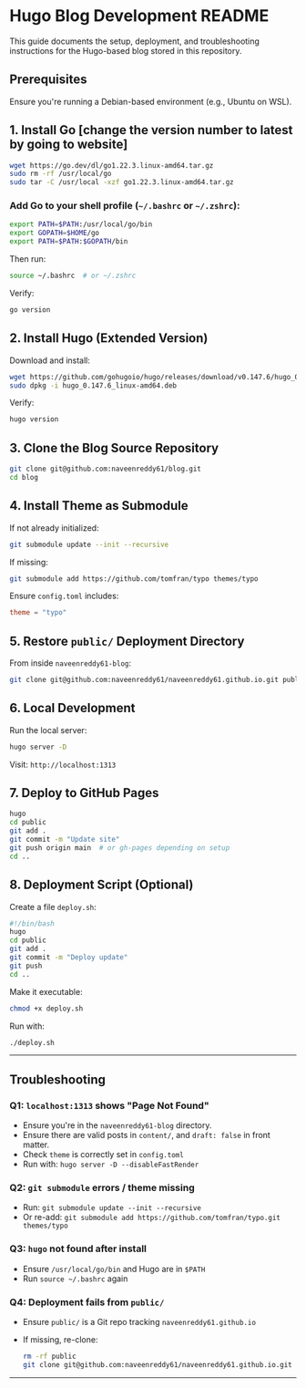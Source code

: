 # Hugo Blog Development README

This guide documents the setup, deployment, and troubleshooting instructions for the Hugo-based blog stored in this repository.

## Prerequisites

Ensure you're running a Debian-based environment (e.g., Ubuntu on WSL).

## 1. Install Go [change the version number to latest by going to website]

```bash
wget https://go.dev/dl/go1.22.3.linux-amd64.tar.gz
sudo rm -rf /usr/local/go
sudo tar -C /usr/local -xzf go1.22.3.linux-amd64.tar.gz
```

### Add Go to your shell profile (`~/.bashrc` or `~/.zshrc`):

```bash
export PATH=$PATH:/usr/local/go/bin
export GOPATH=$HOME/go
export PATH=$PATH:$GOPATH/bin
```

Then run:

```bash
source ~/.bashrc  # or ~/.zshrc
```

Verify:

```bash
go version
```

## 2. Install Hugo (Extended Version)

Download and install:

```bash
wget https://github.com/gohugoio/hugo/releases/download/v0.147.6/hugo_0.147.6_linux-amd64.deb
sudo dpkg -i hugo_0.147.6_linux-amd64.deb
```

Verify:

```bash
hugo version
```

## 3. Clone the Blog Source Repository

```bash
git clone git@github.com:naveenreddy61/blog.git
cd blog
```

## 4. Install Theme as Submodule

If not already initialized:

```bash
git submodule update --init --recursive
```

If missing:

```bash
git submodule add https://github.com/tomfran/typo themes/typo
```

Ensure `config.toml` includes:

```toml
theme = "typo"
```

## 5. Restore `public/` Deployment Directory

From inside `naveenreddy61-blog`:

```bash
git clone git@github.com:naveenreddy61/naveenreddy61.github.io.git public
```

## 6. Local Development

Run the local server:

```bash
hugo server -D
```

Visit: `http://localhost:1313`

## 7. Deploy to GitHub Pages

```bash
hugo
cd public
git add .
git commit -m "Update site"
git push origin main  # or gh-pages depending on setup
cd ..
```

## 8. Deployment Script (Optional)

Create a file `deploy.sh`:

```bash
#!/bin/bash
hugo
cd public
git add .
git commit -m "Deploy update"
git push
cd ..
```

Make it executable:

```bash
chmod +x deploy.sh
```

Run with:

```bash
./deploy.sh
```

---

## Troubleshooting

### Q1: `localhost:1313` shows "Page Not Found"

* Ensure you're in the `naveenreddy61-blog` directory.
* Ensure there are valid posts in `content/`, and `draft: false` in front matter.
* Check `theme` is correctly set in `config.toml`
* Run with: `hugo server -D --disableFastRender`

### Q2: `git submodule` errors / theme missing

* Run: `git submodule update --init --recursive`
* Or re-add: `git submodule add https://github.com/tomfran/typo.git themes/typo`

### Q3: `hugo` not found after install

* Ensure `/usr/local/go/bin` and Hugo are in `$PATH`
* Run `source ~/.bashrc` again

### Q4: Deployment fails from `public/`

* Ensure `public/` is a Git repo tracking `naveenreddy61.github.io`
* If missing, re-clone:

  ```bash
  rm -rf public
  git clone git@github.com:naveenreddy61/naveenreddy61.github.io.git public
  ```

---

